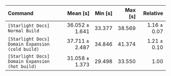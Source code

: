 | Command | Mean [s] | Min [s] | Max [s] | Relative |
|:---|---:|---:|---:|---:|
| `[Starlight Docs] Normal Build` | 36.052 ± 1.641 | 33.377 | 38.569 | 1.16 ± 0.07 |
| `[Starlight Docs] Domain Expansion (cold build)` | 37.711 ± 2.487 | 34.846 | 41.374 | 1.21 ± 0.10 |
| `[Starlight Docs] Domain Expansion (hot build)` | 31.058 ± 1.373 | 29.498 | 33.550 | 1.00 |
